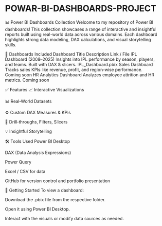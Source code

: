 # POWAR-BI-DASHBOARDS-PROJECT
📊 Power BI Dashboards Collection
Welcome to my repository of Power BI dashboards! This collection showcases a range of interactive and insightful reports built using real-world data across various domains. Each dashboard highlights strong data modeling, DAX calculations, and visual storytelling skills.

<h>
📌 Dashboards Included
Dashboard Title	Description	Link / File
IPL Dashboard (2008–2025)	Insights into IPL performance by season, players, and teams. Built with DAX & slicers.	IPL_Dashboard.pbix
Sales Dashboard	Tracks sales KPIs like revenue, profit, and region-wise performance.	Coming soon
HR Analytics Dashboard	Analyzes employee attrition and HR metrics.	Coming soon

✅ Features
📈 Interactive Visualizations

📊 Real-World Datasets

⚙️ Custom DAX Measures & KPIs

🧩 Drill-throughs, Filters, Slicers

💡 Insightful Storytelling

🛠️ Tools Used
Power BI Desktop

DAX (Data Analysis Expressions)

Power Query

Excel / CSV for data

GitHub for version control and portfolio presentation

🚀 Getting Started
To view a dashboard:

Download the .pbix file from the respective folder.

Open it using Power BI Desktop.

Interact with the visuals or modify data sources as needed.


